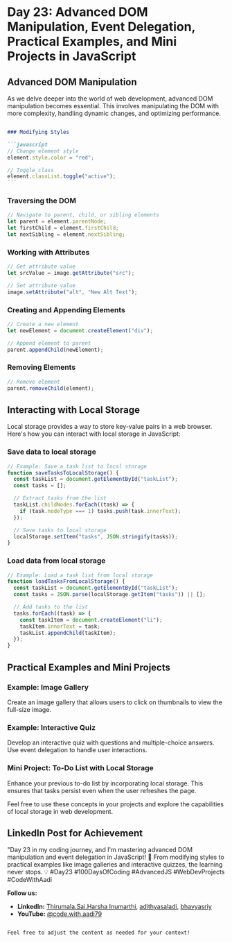 

# Day 23: Advanced DOM Manipulation, Event Delegation, Practical Examples, and Mini Projects in JavaScript

## Advanced DOM Manipulation

As we delve deeper into the world of web development, advanced DOM manipulation becomes essential. This involves manipulating the DOM with more complexity, handling dynamic changes, and optimizing performance.

````markdown

### Modifying Styles

```javascript
// Change element style
element.style.color = "red";

// Toggle class
element.classList.toggle("active");
```
````

### Traversing the DOM

```javascript
// Navigate to parent, child, or sibling elements
let parent = element.parentNode;
let firstChild = element.firstChild;
let nextSibling = element.nextSibling;
```

### Working with Attributes

```javascript
// Get attribute value
let srcValue = image.getAttribute("src");

// Set attribute value
image.setAttribute("alt", "New Alt Text");
```

### Creating and Appending Elements

```javascript
// Create a new element
let newElement = document.createElement("div");

// Append element to parent
parent.appendChild(newElement);
```

### Removing Elements

```javascript
// Remove element
parent.removeChild(element);
```

## Interacting with Local Storage

Local storage provides a way to store key-value pairs in a web browser. Here's how you can interact with local storage in JavaScript:

### Save data to local storage

```javascript
// Example: Save a task list to local storage
function saveTasksToLocalStorage() {
  const taskList = document.getElementById("taskList");
  const tasks = [];

  // Extract tasks from the list
  taskList.childNodes.forEach((task) => {
    if (task.nodeType === 1) tasks.push(task.innerText);
  });

  // Save tasks to local storage
  localStorage.setItem("tasks", JSON.stringify(tasks));
}
```

### Load data from local storage

```javascript
// Example: Load a task list from local storage
function loadTasksFromLocalStorage() {
  const taskList = document.getElementById("taskList");
  const tasks = JSON.parse(localStorage.getItem("tasks")) || [];

  // Add tasks to the list
  tasks.forEach((task) => {
    const taskItem = document.createElement("li");
    taskItem.innerText = task;
    taskList.appendChild(taskItem);
  });
}
```

## Practical Examples and Mini Projects

### Example: Image Gallery

Create an image gallery that allows users to click on thumbnails to view the full-size image.

### Example: Interactive Quiz

Develop an interactive quiz with questions and multiple-choice answers. Use event delegation to handle user interactions.

### Mini Project: To-Do List with Local Storage

Enhance your previous to-do list by incorporating local storage. This ensures that tasks persist even when the user refreshes the page.

Feel free to use these concepts in your projects and explore the capabilities of local storage in web development.

## LinkedIn Post for Achievement

"Day 23 in my coding journey, and I'm mastering advanced DOM manipulation and event delegation in JavaScript! 🚀 From modifying styles to practical examples like image galleries and interactive quizzes, the learning never stops. 💡 #Day23 #100DaysOfCoding #AdvancedJS #WebDevProjects #CodeWithAadi

**Follow us:**

- **LinkedIn:** [Thirumala.Sai.Harsha Inumarthi](https://www.linkedin.com/in/saiharsha3377/), [adithyasaladi](https://www.linkedin.com/in/adithyasaladi/), [bhavyasriy](https://www.linkedin.com/in/bhavyasriy/)
- **YouTube:** [@code.with.aadi79](https://www.youtube.com/@Code.with.aadi79)

```

Feel free to adjust the content as needed for your context!
```

